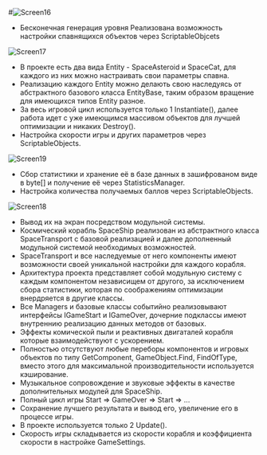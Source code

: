 #![Screen16](https://user-images.githubusercontent.com/59829650/164462429-f284a254-ea43-46ac-a0af-970696fde12d.png)

- Бесконечная генерация уровня
  Реализована возможность настройки спавнящихся объектов через ScriptableObjcets 
  
 ![Screen17](https://user-images.githubusercontent.com/59829650/164463032-e98d861e-9137-4426-bd24-dcc26eb5e61f.png)
 
- В проекте есть два вида Entity - SpaceAsteroid и SpaceCat, для каждого из них можно настраивать свои параметры спавна.
- Реализацию каждого Entity можно делають свою наследуясь от абстрактного базового класса EntityBase, таким образом вращение для имеющихся типов Entity разное.
- За весь игровой цикл используется только 1 Instantiate(), далее работа идет с уже имеющимся массивом объектов для лучшей оптимизации
 и никаких Destroy().
- Настройка скорости игры и других параметров через ScriptableObjects.

 ![Screen19](https://user-images.githubusercontent.com/59829650/164464256-499a7700-addd-4508-bdb3-64920ab31929.png)

- Сбор статистики и хранение её в базе данных в зашифрованом виде в byte[] и получение её через StatisticsManager.
- Настройка количества получаемых баллов через ScriptableObjects.

 ![Screen18](https://user-images.githubusercontent.com/59829650/164463997-ae96ce81-06a4-4d6f-be6a-62a30ef61d04.png)

- Вывод их на экран посредством модульной системы.
- Космический корабль SpaceShip реализован из абстрактного класса SpaceTransport с базовой реализацией и далее дополненный модульной системой необходимых возможностей.
- SpaceTransport и все наследуемые от него компоненты имеют возможности своей уникальной настройки для каждого корабля.
- Архитектура проекта представляет собой модульную систему с каждым компонентом независищем от другого, за исключением сбора статистики, которая по соображениям оптимизации внердряется в другие классы.
- Все Managers и базовые классы событийно реализовывают интерфейсы IGameStart и IGameOver, дочерние подклассы имеют внутреннию реализацию данных методов от базовых.
- Эффекты комической пыли и реактивных двигаталей корабля которые взаимодействуют с ускорением.
- Полностью отсутствуют любые переборы компонентов и игровых объектов по типу GetComponent, GameObject.Find, FindOfType, вместо этого для максимальной производительности используется кэширование.
- Музыкальное сопровождение и звуковые эффекты в качестве дополнительных модулей для SpaceShip.
- Полный цикл игры Start => GameOver => Start => ...
- Сохранение лучшего результата и вывод его, увеличение его в процессе игры.
- В проекте используется только 2 Update().
- Скорость игры складывается из скорости корабля и коэффициента скорости в настройке GameSettings.
